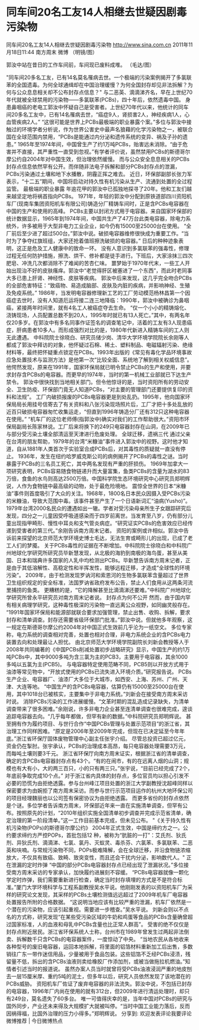 # 同车间20名工友14人相继去世疑因剧毒污染物

同车间20名工友14人相继去世疑因剧毒污染物
http://www.sina.com.cn  2011年11月18日11:44  南方周末 微博
（明镜/图）

郭汝中站在昔日的工作车间前，车间现已废料成堆。 （毛达/图）

"同车间20多名工友，已有14名莫名罹病去世。一个极端的污染案例揭开了多氯联苯的全国遗毒。为何全球通缉却在中国治理缓慢？为何全国封存却见非法拆解？为何与公众息息相关却不公布封存点信息？"
与二恶英、滴滴涕齐名，早在上世纪70年代就被全球禁用的污染物——多氯联苯(PCBs)，四十年后，依然遗毒中国。
身患鼻咽癌的老电工郭汝中怀疑自己是受害者。上世纪70年代以来，他统计的同车间20多名工友中，已有14名罹病去世，“癌症9人，肾损害2人，神经疾病1人，心血管疾病2人。”
“这很可能是世界上PCBs最极端的职业暴露个案。”多位与郭汝中接触过的环境学者分析说，作为世界公害史中最声名狼藉的化学污染物之一，被联合国在全球范围内禁用，“PCBs是能通过内分泌和遗传系统的变异、祸及子孙的遗患。”
1965年至1974年间，中国曾生产了约1万吨PCBs，贻害远未消除。“由于危害并不直接，其严重性一直受到忽视。”有学者评价说，虽然禁用PCBs的斯德哥尔摩公约自2004年对中国生效，但治理依然缓慢。
而与公众安全息息相关的PCBs封存点信息依然罕有公开。而伴随非法电子拆解和部分PCBs封存点的泄漏，PCBs污染通过土壤和地下水播散，阴霾正挥之难去。
近日，环保部副部长张力军表示，“十二五”期间，中国将启动对持久性有机污染从生产、流通到处置的全过程监管。
最极端的职业暴露
年逾花甲的郭汝中已孤独地探寻了20年。他和工友们越来越坚定地将祸首指向PCBs。
1971年，年轻的郭汝中分配到原铁道部四川资阳机车厂(现南车集团资阳机车有限公司)铸造分厂精铸车间时，正是含PCBs电容器在中国的生产和使用的高峰。
PCBs主要以封闭方式用于电容器。来自国家环保部的统计数据显示，1965年到1974年间，中国共生产了47万台此类电容器，除电力系统外，许多被用于大型非电力工业企业，如今仍有15000至25000台在使用。
“全厂前后至少进了超过500台。”郭汝中说。破损电容器维修很快成为重要工作。“当时为了争夺红旗班组，大家还抢着值班擦洗破损的电容器。”
日后的种种迹象表明，这正是危及工人健康中的致命一环。
没有人意识到多氯联苯的强毒性，修理过程无任何防护措施，擦洗、烘干、修补都是徒手进行。下班后，大家涂抹三四次肥皂、冲洗几次都消除不了难闻的苦杏仁味。
噩梦始于1970年代末，一些工人开始出现治不好的皮肤瘙痒。郭汝中“老觉得肝区被塞进了一个东西”，而此时老同事大多已患上肝肾、神经性、皮肤等疾病。
郭汝中后来发现，这几乎完全吻合PCBs的全部危害特征：“致癌物、易造成脑部、皮肤及内脏的疾病，并影响神经、生殖及免疫系统。”
1986年，当发明电容器修理新工艺的工厂劳动模范杨林昌第一个因癌症去世时，没有人知道厄运将接二连三地降临：1990年，郭汝中被确诊为鼻咽癌，紧接两年时间里，就有4名工人被癌症夺去生命。
“仅一个小小的精铸熔化、浇铸现场，人员配置总数不到20人，1995年时就已有13人死亡。”其中，有两名年仅20多岁。在郭汝中有多名同事作证签名的调查笔记中，活着的工友有3人现患癌症，肝病患者10多人。而形成强烈对比的是，1980年代新进入精铸车间的工人则无此遭遇。
中科院院士徐晓白、研究员储少岗、清华大学环境学院院长余刚等人都成了郭汝中拜访的对象，他怀疑过石棉、稀土、塑料制品、电磁辐射污染、绝缘材料等，最终把怀疑重点锁定在PCBs。1993年出版的《常见有毒化学品环境事故应急处置技术与监测方法》是他第一次“比较全面、系统地了解到相关权威信息”。他愕然发现，原来在1991年，国家环保局就已明令禁止PCBs的生产和使用，并要求封存含PCBs的电容器。而更早的1974年，当时的第一机械工业部就已下达生产禁令。
郭汝中很快找到当地相关部门。但令他惊讶的是，当时资阳所有的劳动安全、卫生防疫、环保部门竟无人知道PCBs，“对主要的管理部门还要提供复印的资料和法规”。
工厂内破损报废的PCBs电容器更是到处乱扔。1995年，他向国家环保局局长用挂号信寄去了有关资料和八张污染现场照片后，工厂才把十多处乱放的近百只破损电容器匆忙收集运走，“但直到1996年铸造分厂还有312只这种电容器在使用。”
“机车厂的这位老师傅(指郭汝中)确实对我们的工作帮助很大。”资阳市环保局副局长陈家林说。工厂后来将换下的249只电容器封存在山洞，在2009年已与部分受污染土壤全部清运至天津进行危废处理。
全球迁移，遗祸三代
通过父亲在台湾的朋友帮助，1979年的台湾“米糠油”事件进入郭汝中的视野。这时他才知道，自从1881年人类首次于实验室合成PCBs后，对其毒性的质疑就一直没有停止。
1936年，发生在纽约哈罗威克斯公司的病例揭开了PCBs的毒性之谜。当时暴露于PCBs的三名员工死亡，其中两名发现有严重的肝损伤。
1969年加拿大一项研究表明，PCBs容易随食物链递升而大量富集，鱼类PCBs的含量为湖水的83万倍，食鱼的水鸟则高达2500万倍。中国科学院生态环境研究中心研究员郑明辉说，人作为食物链中最高级的动物，处于最危险境地。
震惊全世界的日本“米糠油”事件则首度吸引了大众的关注。1968年，1800名日本民众因摄入受PCBs污染的米糠油，导致大范围中毒。该事件甚至产生了一个日语新词汇“油病(Yusho)”。
1979年台湾2000名民众的遭遇如出一辙。学者对受污染母亲所生子女跟踪研究后发现，四分之一儿童因受呼吸道感染而于四岁前离世。当发育至八岁，仍有部分儿童出现指甲畸形、慢性中耳炎和支气管炎病症。“研究证实PCBs的危害效应已经传递到受害者的第三代。”余刚告诉南方周末记者。
资阳的案例或许相似。郭汝中告诉前来探望的北京师范大学环境史博士毛达，无法生育或畸形儿的出现，已成了老工人们的梦魇。
关于PCBs毒性的证据在不断增加。中科院院士徐晓白和中科院广州地球化学研究所研究员毕新慧发现，从北极的海豹到南极的海鸟蛋，甚至从美国、日本和瑞典许多国家的人乳中均检测出PCBs。毕新慧告诉南方周末记者，正是由于其低溶解性、高稳定性和半挥发性，能够远程迁移，才造成“全球性的环境污染”。
2009年，由于检测发现罗讷河和索恩河的生物多氯联苯含量超过了世界卫生组织规定的安全标准，法国罗讷省政府发布公告，禁止人们食用从这两条河流里捕捞的鱼类。
更糟糕的是，“它的降解甚至比滴滴涕还要难。”中科院广州地球化学研究所曾永平研究员对南方周末记者说。
封存点为何不公开
然而，由于国内罕有相关病理学研究，这种毒性极深的污染物一直远离公众视野，如同幽灵般存在。
“1991年国家环保局和能源部就联合要求加强管理，禁止出售、收购、拆解，要求封存和清单调查。封存还需要省级环保部门批准。”郭汝中说。但就他多年观察，这一规定在斯德哥尔摩公约2004年对中国正式生效前几乎沦为一纸空文。
多位专家称，电力系统的调查相对完善，处置也相对合理，非电力系统企业的含PCBs电力装置去向和处理最让人担忧。
由北京师范大学环境学院副院长刘新会教授等人于2008年共同编著的《中国PCBs削减处置初步战略研究》显示，中国生产的约1万吨PCBs中，其中9000多吨为含三氯为主的PCB3，主要用于电容器，其余1000多吨以五氯为主(PCB5)。
与电容器特定使用范畴不同，PCB5则以开放方式用于油漆等常见物中，“开放式使用的PCBs已流失进入环境介质。”研究报告说。
PCBs生产企业、电容器厂、油漆厂大多位于大城市，如西安、上海、苏州、广州、天津、大连等地。
“中国生产的含PCBs电容器，估算仍有15000至25000台在使用，其中1018台已被核实，主要集中于非电力系统。”刘新会在接受南方周末采访时说。
消除PCBs污染的工作进展缓慢。“文革时期的混乱造成记录缺失，为清单调查带来了很多困难。”余刚说，许多非电力企业甚至连清单调查也很难完成，遑谈追踪电容器去向。“几乎每年都做，但罕有新的数据。”中科院研究员郑明辉说。
甚至拥有作为履约项目、与世行合作“中国PCBs管理与处置示范项目”的浙江省，其治理工作同样困难。“原定是2006年至2009年完成，但现在已决定延至今年年底。”浙江省环保厅固体废物管理中心副主任张宇介绍。
尽管总投资已超过亿元，资金仍在掣肘。张宇承认，PCBs的治理成本高昂，每只电容器处理需要3万元，而每吨土壤则要3千元。
浙江省环保厅向南方周末证实，根据浙江省的清单调查，确定的含PCBs电容器封存点有43个。“有的在闹市，有的在远离人烟的山洞；规模也有大有小，大的两三百只，小的只有两三只。”张宇说，“目前已经完成了2个，年底前争取完成10个点。”
对于浙江省内具体的封存点，多位官员均以担心引发不必要的恐慌为由拒绝透露。参与台州峰江项目处置的浙江大学副教授沈超峰同样以保密要求为由婉拒了南方周末采访。而参与世行示范项目运作的杭州大地环保公司的项目经理魏丽也以公司签有保密协议为由拒绝透露。
而更多省份的封存点依然是个谜。多位学者告诉南方周末，环保部近年来一直在实施清单调查，但罕有公布。按照原先的计划，“2010年组织实施全国清单初步调查并完成示范省清单，确定治理的第一阶段清单。”这一工作目前基本完成，但未见公布。
"《关于持久性有机污染物(POPs)的斯德哥尔摩公约》
2004年正式生效，中国是缔约方之一。公约要求缔约方严控POPs，首批包括12 种，被称为“肮脏的一打”：艾氏剂、狄氏剂、异狄氏剂、滴滴涕、七氯、氯丹、灭蚁灵、毒杀芬、六氯苯、多氯联苯、二恶英和呋喃。与常规污染物不同，POPs极难降解，会在全球迁移，并沿食物链浓缩放大，不仅具有致癌、致畸、致突变性，而且还会干扰内分泌，影响数代人。"
正在泄漏的定时炸弹
“中国的部分PCBs电容器封存点已经出现了泄漏状况。”多位接受南方周末采访的专家承认，加快履约进展刻不容缓。
“PCBs电容器就像一颗化学定时炸弹，我们需要重新进行检查，确定当时封存填埋的方式是不是符合标准。”厦门大学环境科学与工程系副教授吴水平说。他刚刚发表的以资阳机车厂为采样的研究论文发现，其采样的PCBs土壤检测值远远超过了2009年机车厂电容器处置报告所附的合格数据。
“这说明当地应该有比较严重的泄漏，机车厂依然是一个潜在的污染物，应该引起重视。需要进一步稽查。”吴水平说。
刘新会则以不点名的方式称，研究发现“在某些受污染区域的牛奶和鸡蛋等食品的PCBs含量确曾超过国家标准，人的血液和母乳中PCBs含量也比正常人群高”。
受害的绝不仅仅是封存点附近居民。浙江省环保系统人士称，台州市在1989年曾发生过两起非法倒卖、拆解数千只含PCBs的电容器案件，一度惊动了中央。
“当地农民从各地收来各种型号的废旧电容器，运回本地拆解，将里面的铝箔材料重新加工后出售，多数销往广东一带作迷信用品，少量被用于食品包装。这些铝箔不乏经PCBs浸渍，残留量不低，拆出的含PCBs油液则卖给橡胶厂作添加剂，或被当做拖拉机燃油。”知情者引述当时的报道说。
虽然办案人员当时就曾将受PCBs油液浸润严重的地皮刨去一层15厘米厚、重约5吨的泥土，但多年以后，研究人员依然发现了该地潜在的PCBs威胁。
资阳机车厂佐证了废弃电容器的非法流失。郭汝中说，不包括已封存的电容器，1996年厂内尚在使用的就有312台，但2009年进行清运处理时，却只有249台，莫名遗失了60多台。
唯一可值得庆幸的是，当年中国对PCBs的研究与国外同步，产业还未来得及大规模扩大就被叫停。“当时中国工业能力落后，反而因祸得福，比国外治理的压力小得多。”郑明辉说。
分享到: 欢迎发表评论我要评论
微博推荐 | 今日微博热点

